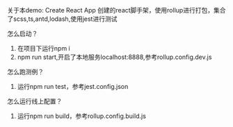 关于本demo:
Create React App 创建的react脚手架，使用rollup进行打包，集合了scss,ts,antd,lodash,使用jest进行测试

怎么启动？

1. 在项目下运行npm i
2. npm run start,开启了本地服务localhost:8888,参考rollup.config.dev.js

怎么跑测例？

1. 运行npm run test，参考jest.config.json

怎么运行线上配置？

1. 运行npm run build，参考rollup.config.build.js